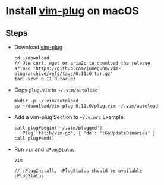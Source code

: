 # Install [vim-plug](https://github.com/junegunn/vim-plug) on macOS

## Steps
* Download [vim-plug](https://github.com/junegunn/vim-plug)

  ```
  cd ~/download
  // Use curl, wget or aria2c to download the release
  aria2c "https://github.com/junegunn/vim-plug/archive/refs/tags/0.11.0.tar.gz"
  tar -xzvf 0.11.0.tar.gz
  ```

* Copy `plug.vim` to `~/.vim/autoload`

  ```
  mkdir -p ~/.vim/autoload
  cp ~/download/vim-plug-0.11.0/plug.vim ~/.vim/autoload
  ```

* Add a vim-plug Section to `~/.vimrc`
  Example:

  ```
  call plug#begin('~/.vim/plugged')
     Plug 'fatih/vim-go', { 'do': ':GoUpdateBinaries' }
  call plug#end()
  ```

* Run `vim` and `:PlugStatus`

  ```
  vim
  ```
  ```
  // :PlugInstall, :PlugStatus should be available
  :PlugStatus
  ```
